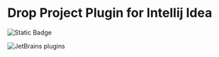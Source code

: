 # Drop Project Plugin for Intellij Idea

![[Static Badge](https://img.shields.io/badge/version-v0.9.2-blue)](https://img.shields.io/badge/version-v0.9.2-blue)


![JetBrains plugins](https://img.shields.io/jetbrains/plugin/d/21870-drop-project)
